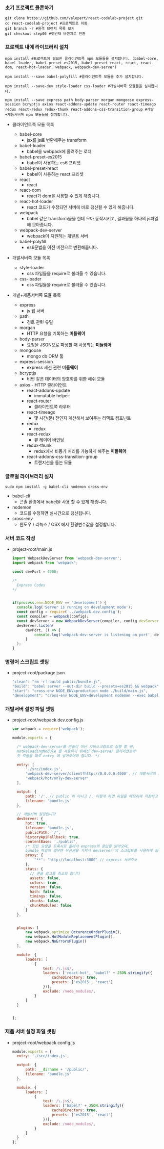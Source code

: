 ### 초기 프로젝트 클론하기
```cli
git clone https://github.com/velopert/react-codelab-project.git
cd react-codelab-project #프로젝트로 이동
git branch -r #원격 브랜치 목록 보기
git checkout step00 #첫번재 브랜치로 전환
```

### 프로젝트 내에 라이브러리 설치
```cli
npm install #프로젝트에 필요한 클라이언트쪽 npm 모듈들을 설치합니다. (babel-core, babel-loader, babel-preset-es2015, babel-preset-react, react, react-dom, react-hot-loader, webpack, webpack-dev-server)

npm install --save babel-polyfill #클라이언트쪽 모듈을 추가 설치합니다.

npm install --save-dev style-loader css-loader #개발서버쪽 모듈들을 설치합니다.

npm install --save express path body-parser morgan mongoose express-session bcryptjs axios react-addons-update react-router react-timeago redux react-redux redux-thunk react-addons-css-transition-group #개발+제품서버쪽 npm 모듈들을 설치합니다.
```
- 클라이언트쪽 모듈 목록
	- babel-core
		- jsx를 js로 변환해주는 transform 
	- babel-loader
		- babel을 webpack에 올려주는 로더
	- babel-preset-es2015
		- babel이 사용하는 es6 프리셋
	- babel-preset-react
		- babel이 사용하는 react 프리셋
	- react
		- react
	- react-dom
		- react가 dom을 사용할 수 있게 해줍니다.
	- react-hot-loader
		- react 코드가 수정되면 서버에 바로 갱신될 수 있게 해줍니다.
	- webpack
		- babel 같은 transform들을 한데 모아 동작시키고, 결과물을 하나의 js파일에 모아줍니다.
	- webpack-dev-server
		- webpack이 지원하는 개발용 서버
	- babel-polyfill
		- es6문법을 이전 버전으로 변환해줍니다.

- 개발서버쪽 모듈 목록
	- style-loader
		- css 파일들을 require로 불러올 수 있습니다.
	- css-loader
		- css 파일들을 require로 불러올 수 있습니다.
 
- 개발+제품서버쪽 모듈 목록
	- express
		- js 웹 서버
	- path
		- 경로 관련 유틸
	- morgan
		- HTTP 요청을 기록하는 **미들웨어**
	- body-parser
		- 요청을 JSON으로 파싱할 때 사용되는 **미들웨어**
	- mongoose
		- mongo db ORM 툴
	- express-session
		- express 세션 관련 **미들웨어**
	- bcryptjs
		- 비번 같은 데이터의 암호화를 위한 해쉬 모듈
  - axios
		- HTTP 클라이언트
	- react-addons-update
		- immutable helper
	- react-router
		- 클라이언트쪽 라우터
	- react-timeago
		- 몇 시간(분) 전인지 계산해서 보여주는 리액트 컴포넌트
	- redux
		- redux
	- react-redux
		- 뷰 레이어 바인딩
	- redux-thunk
		- redux에서 비동기 처리를 가능하게 해주는 **미들웨어**
	- react-addons-css-transition-group
		- 트랜지션을 돕는 모듈
  
### 글로벌 라이브러리 설치
```cli
sudo npm install -g babel-cli nodemon cross-env
```
- babel-cli
	- 콘솔 환경에서 babel을 사용 할 수 있게 해줍니다.
- nodemon
	- 코드를 수정하면 실시간으로 갱신됩니다.
- cross-env
	- 윈도우 / 리눅스 / OSX 에서 환경변수값을 설정합니다.

### 서버 코드 작성
- project-root/main.js
	```javascript
  import WebpackDevServer from 'webpack-dev-server';
  import webpack from 'webpack';

  const devPort = 4000;

  /*
      Express Codes 
  */


  if(process.env.NODE_ENV == 'development') {
      console.log('Server is running on development mode');
      const config = require('../webpack.dev.config');
      const compiler = webpack(config);
      const devServer = new WebpackDevServer(compiler, config.devServer);
      devServer.listen(
          devPort, () => {
              console.log('webpack-dev-server is listening on port', devPort);
          }
      );
  }
	```
  
### 명령어 스크립트 셋팅
- project-root/package.json
	```javascript
  "clean": "rm -rf build public/bundle.js",
  "build": "babel server --out-dir build --presets=es2015 && webpack",
  "start": "cross-env NODE_ENV=production node ./build/main.js",
  "development": "cross-env NODE_ENV=development nodemon --exec babel-node --presets=es2015 ./server/main.js --watch server"
	```
  
### 개발서버 설정 파일 셋팅
- project-root/webpack.dev.config.js
	```javascript
  var webpack = require('webpack');
  
  module.exports = {

      /* webpack-dev-server를 콘솔이 아닌 자바스크립트로 실행 할 땐, 
      HotReloadingModule 를 사용하기 위해선 dev-server 클라이언트와 
      핫 모듈을 따로 entry 에 넣어주어야 합니다. */

      entry: [
          './src/index.js',
          'webpack-dev-server/client?http://0.0.0.0:4000', // 개발서버의 포트가 이 부분에 입력되어야 제대로 작동합니다
          'webpack/hot/only-dev-server'
      ],

      output: {
          path: '/', // public 이 아니고 /, 이렇게 하면 파일을 메모리에 저장하고 사용합니다
          filename: 'bundle.js'
      },

      // 개발서버 설정입니다
      devServer: {
          hot: true,
          filename: 'bundle.js',
          publicPath: '/',
          historyApiFallback: true,
          contentBase: './public',
          /* 모든 요청을 프록시로 돌려서 express의 응답을 받아오며,
          bundle 파일의 경우엔 우선권을 가져서 devserver 의 스크립트를 사용하게 됩니다 */
          proxy: {
              "**": "http://localhost:3000" // express 서버주소
          },
          stats: {
            // 콘솔 로그를 최소화 합니다
            assets: false,
            colors: true,
            version: false,
            hash: false,
            timings: false,
            chunks: false,
            chunkModules: false
          }
      },


      plugins: [
          new webpack.optimize.OccurenceOrderPlugin(),
          new webpack.HotModuleReplacementPlugin(),
          new webpack.NoErrorsPlugin()
      ],

      module: {
          loaders: [
              {
                  test: /\.js$/,
                  loaders: ['react-hot', 'babel?' + JSON.stringify({
                      cacheDirectory: true,
                      presets: ['es2015', 'react']
                  })],
                  exclude: /node_modules/,
              }
          ]
      }


  };
	```
  
### 제품 서버 설정 파일 셋팅
- project-root/webpack.config.js
	```javascript
  module.exports = {
      entry: './src/index.js',

      output: {
          path: __dirname + '/public/',
          filename: 'bundle.js'
      },

      module: {
          loaders: [
              {
                  test: /\.js$/,
                  loaders: ['babel?' + JSON.stringify({
                      cacheDirectory: true,
                      presets: ['es2015', 'react']
                  })],
                  exclude: /node_modules/,
              }
          ]
      }
  };
	```
  
### 
